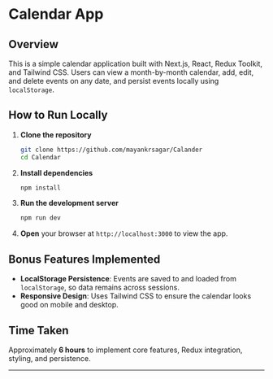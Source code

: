 # Calendar App

## Overview

This is a simple calendar application built with Next.js, React, Redux Toolkit, and Tailwind CSS. Users can view a month-by-month calendar, add, edit, and delete events on any date, and persist events locally using `localStorage`.

## How to Run Locally

1. **Clone the repository**

   ```bash
   git clone https://github.com/mayankrsagar/Calander
   cd Calendar
   ```
2. **Install dependencies**

   ```bash
   npm install
   ```
3. **Run the development server**

   ```bash
   npm run dev
   ```
4. **Open** your browser at `http://localhost:3000` to view the app.

## Bonus Features Implemented

* **LocalStorage Persistence**: Events are saved to and loaded from `localStorage`, so data remains across sessions.
* **Responsive Design**: Uses Tailwind CSS to ensure the calendar looks good on mobile and desktop.

## Time Taken

Approximately **6 hours** to implement core features, Redux integration, styling, and persistence.

---
